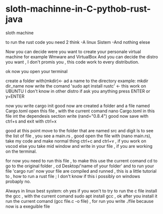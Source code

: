 # sloth-machinne-in-C-pythob-rust-java
sloth machine

to run the rust code you need 2 think 
-A linux Sistem 
-And nothing elese

Now you can decide were you want to create your personale virtual machine for example Wmware and VirtualBox
And you can decide the distro you want , I don't promis you , this code work to every distribution.

ok now you open your terminal 

create a folder with(mkdir)<- ad a name to the directory
example:
  mkdir dir_name
now write the comand 'sudo apt install rustc' <- this work on UBUNTU I don't know in other distro
if ask you anything press ENTER or y+ENTER

now you write cargo init
good now are created a folder and a file named Cargo.toml open this file , with the current comand nano Cargo.toml
in this file int the dependesis section write (rand="0.8.4") good now save with ctrl+s and exit with ctrl+x

good at this point move to the folder that are named src and digit ls to see the list of file , you see a main.rs , good open the file with (nano main.rs), take my code and make normal thing ctrl+c and ctrl+v , if you work on vscod else you take mid window and write in your file , if you are working on the terminal.

for now you need to run this file , to make this use the current comand cd to go to the original folder , cd Desktop/'name of your folder' and to run your file 'cargo run' now your file are compiled and runned , this is a little tutorial to , how to run a rust file ; I don't know if this i possibly on windows probaply no.

Always in linux best system:
oh yes if you won't to try to run the c file install the gcc , with the current comand sudo apt install gcc , ok after you install it run the current comand (gcc file.c -o file) , for run you write ./file because now is a exeguible file
